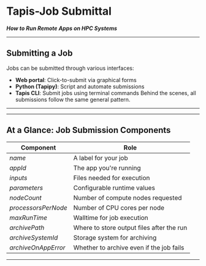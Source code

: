 # Tapis-Job Submittal
***How to Run Remote Apps on HPC Systems***

<!-- Tapis Jobs allow you to **submit** and **run computational tasks** on remote systems — such as HPC clusters, cloud VMs, and containerized environments — through a standardized API like Tapipy or the Web Portal.

A **Job Submission** is a request you send to Tapis that says: *“Run this app, using these specific inputs and parameters, on this system, with these resources.”*

Each job is built around a **registered Tapis App**, which defines:
* The executable to run (script, binary, or container)
* Required input files and parameters
* The target execution system

Tapis will take care of:
* Staging input data
* Running the app
* Monitoring progress
* Archiving results
 -->
---
## Submitting a Job
Jobs can be submitted through various interfaces:
* **Web portal**: Click-to-submit via graphical forms
* **Python (Tapipy)**: Script and automate submissions
* **Tapis CLI**: Submit jobs using terminal commands
Behind the scenes, all submissions follow the same general pattern.

<!-- ## What Happens When You Submit a Job

Submitting a job is how you run a Tapis App with your own data, configuration, and compute resources. Whether you're using the Web UI, CLI, or Python (Tapipy), the core process is the same:

1. **Choose an App**
   Specify the *appId*, such as *opensees-mp-s3*.

2. **Provide Inputs & App Parameters**
   Supply input files and any runtime parameters defined by the app schema.

3. **Define Execution Settings** (Job Attributes)
   Request compute resources: node count, core count, walltime, queue.

4. **Tapis Builds and Submits the Job**
   Inputs are staged, a scheduler-submission script is created by injecting your values (e.g. SLURM), and the job is queued.

5. **Execution & Monitoring**
   Tapis submits the job to the specified execution system and tracks its status. You can monitor it using the API, CLI, or portal.

6. **Archiving**
   Outputs are collected and saved to a defined archive system and path. You can browse, download, or reuse the data in other workflows.

> On shared systems like **Stampede3**, jobs may queue before running due to demand — this delay is the trade-off for accessing powerful resources.
 -->
---

<!-- ## Submitting Jobs with Tapipy


Below is the typical workflow for submitting and managing jobs directly from Python, using Tapipy (Python SDK):


:::{dropdown} **Install Tapipy**

Run this once to install the SDK:

```bash
pip install tapipy
```

tapipy may have already been installed in Jupyter Hub.
:::

:::{dropdown} **Connect to Tapis**

Create the client and log in:

```python
from tapipy.tapis import Tapis

# Replace with your credentials
t = Tapis(
    base_url="https://tacc.tapis.io",
    username="your-username",
    password="your-password",
    account_type="tacc"
)

t.get_tokens()  # Log in to Tapis
```

**Tip:** You only need to call *get_tokens()* once per session.

:::

:::{dropdown} **Submit a Job**

You need to know:

* App ID (*appId*) — already registered in Tapis
* Archive system ID (e.g. *"tacc-archive"*)
* Where you want your outputs to be stored (*archivePath*)

* **Example Submission**

    ```python
    job = t.jobs.submitJob(
        jobName="my-first-job",
        appId="hello-world-1.0",
        parameters={},      # Replace with actual app parameters if needed
        fileInputs=[],      # Or provide input files here
        archiveSystemId="tacc-archive",
        archivePath="myuser/outputs/hello-job",
        archiveOnAppError=True
    )
    
    print("Job submitted!")
    print("Job ID:", job.id)
    print("Status:", job.status)
    ```

:::

:::{dropdown} **Check Job Status**

You can check on your job:

```python
job = t.jobs.getJob(jobUUID=job.id)
print("Current Status:", job.status)
```

Or just the status field directly:

```python
status = t.jobs.getJobStatus(jobUUID=job.id)
print(status.status)
```
* **Job Status Values (for Filtering)**

    Common values you can use for the *status* field:
    
    * *PENDING*
    * *STAGING_INPUTS*
    * *RUNNING*
    * *FINISHED*
    * *FAILED*
    * *CANCELLED*
    * *PAUSED*
    * *BLOCKED*

You can filter jobs by status like:

```python
jobs = client.jobs.listJobs(status='FINISHED')
```

Or via search:

```python
search_query = json.dumps({"status": "FAILED"})
jobs = client.jobs.listJobs(search=search_query)
```

:::

:::{dropdown} **Download Job Outputs**

* **List available files**

```python
files = t.jobs.getJobOutputList(jobUUID=job.id)
for f in files:
    print(f.name, f.length)
```

* **Download a file:

```python
output = t.jobs.getJobOutputDownload(
    jobUUID=job.id,
    path="stdout.txt"
)

with open("stdout.txt", "wb") as f:
    f.write(output)
```

The file paths (like *"stdout.txt"*) depend on how your app writes output.

:::

 -->
---

## At a Glance: Job Submission Components

| Component           | Role                                      |
| ------------------- | ----------------------------------------- |
| *name*              | A label for your job                      |
| *appId*             | The app you're running                    |
| *inputs*            | Files needed for execution                |
| *parameters*        | Configurable runtime values               |
| *nodeCount*         | Number of compute nodes requested         |
| *processorsPerNode* | Number of CPU cores per node              |
| *maxRunTime*        | Walltime for job execution                |
| *archivePath*       | Where to store output files after the run |
| *archiveSystemId*   | Storage system for archiving              |
| *archiveOnAppError* | Whether to archive even if the job fails  |

---
<!-- 
## Why This Matters for Scientific Workflows
The use of templates, like the one for OpenSeesMP, is a cornerstone of scalable research computing. They:
* Reduce errors by automating input/output handling
* Enable interoperability across projects, tools, and platforms
* Integrate seamlessly with Jupyter, Web Portals, and Tapis-powered APIs

Most importantly, they allow researchers to focus on science, not infrastructure.

```{tip}
* Use *client.apps.getApps()* to browse available apps. (if available)
* Use *client.systems.getSystems()* to find storage or execution systems you have access to. *(see next section)*
* Input files must already be available on a Tapis-accessible system, or uploaded ahead of time.
``` -->